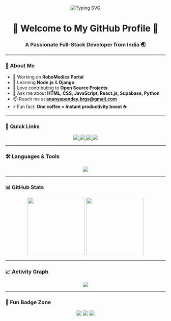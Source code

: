 <!-- Typing SVG -->
<p align="center">
  <img src="https://readme-typing-svg.herokuapp.com?font=Fira+Code&pause=1000&color=36BCF7&center=true&vCenter=true&width=600&lines=Hi+👋,+I'm+Ananya+Pandey;Fullstack+Developer+from+India;Open+Source+Contributor;Always+Learning+New+Tech!" alt="Typing SVG" />
</p>

<h1 align="center">🚀 Welcome to My GitHub Profile 🚀</h1>
<h3 align="center">A Passionate Full-Stack Developer from India 🌏</h3>

---

### 🌟 About Me  
- 🔭 Working on **RoboMedica Portal**  
- 🌱 Learning **Node.js** & **Django**  
- 🤝 Love contributing to **Open Source Projects**  
- 💬 Ask me about **HTML, CSS, JavaScript, React.js, Supabase, Python**  
- 📫 Reach me at **ananyapandey.brgs@gmail.com**  
- ⚡ Fun fact: **One coffee = Instant productivity boost ☕**  

---

### 📌 Quick Links  
<p align="center">
  <a href="https://portfolio-tau-green-65.vercel.app/" target="_blank">
    <img src="https://img.shields.io/badge/My%20Portfolio-Click%20Here-36BCF7?style=for-the-badge&logo=vercel" />
  </a>
  <a href="https://www.linkedin.com/in/ananya-pandey-97b705259/" target="_blank">
    <img src="https://img.shields.io/badge/LinkedIn-Connect-0077B5?style=for-the-badge&logo=linkedin" />
  </a>
  <a href="https://instagram.com/ananyapandey_30" target="_blank">
    <img src="https://img.shields.io/badge/Instagram-Follow-E4405F?style=for-the-badge&logo=instagram" />
  </a>
  <a href="https://leetcode.com/u/ananya_9895/" target="_blank">
    <img src="https://img.shields.io/badge/LeetCode-Profile-F89F1B?style=for-the-badge&logo=leetcode" />
  </a>
</p>

---

### 🛠 Languages & Tools  
<p align="center">
  <img src="https://skillicons.dev/icons?i=html,css,js,react,nodejs,python,git,github,mysql,docker,figma,linux" />
</p>

---

### 📊 GitHub Stats  
<p align="center">
  <img src="https://github-readme-stats.vercel.app/api?username=ananyapandey9895&show_icons=true&theme=radical" height="180em" />
  <img src="https://github-readme-streak-stats.herokuapp.com/?user=ananyapandey9895&theme=radical" height="180em" />
</p>

---

### 📈 Activity Graph  
<p align="center">
  <img src="https://github-readme-activity-graph.vercel.app/graph?username=ananyapandey9895&bg_color=0D1117&color=36BCF7&line=00E676&point=FFFFFF&area=true&hide_border=true" />
</p>

---

### 🎯 Fun Badge Zone  
<p align="center">
  <img src="https://img.shields.io/badge/Code%20Like-A%20Pro-brightgreen?style=for-the-badge" />
  <img src="https://img.shields.io/badge/Open%20Source-Lover-orange?style=for-the-badge" />
  <img src="https://img.shields.io/badge/Coffee%20%26%20Code-☕-blue?style=for-the-badge" />
</p>
